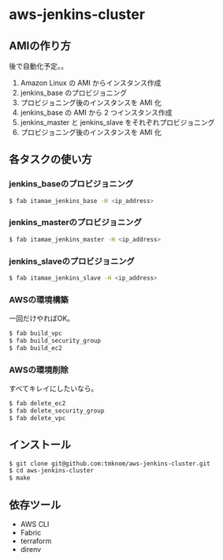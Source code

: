 # aws-jenkins-cluster

## AMIの作り方

後で自動化予定。。

1. Amazon Linux の AMI からインスタンス作成
2. jenkins_base のプロビジョニング
3. プロビジョニング後のインスタンスを AMI 化
4. jenkins_base の AMI から 2 つインスタンス作成
5. jenkins_master と jenkins_slave をそれぞれプロビジョニング
6. プロビジョニング後のインスタンスを AMI 化


## 各タスクの使い方

### jenkins_baseのプロビジョニング

```bash
$ fab itamae_jenkins_base -H <ip_address>
```

### jenkins_masterのプロビジョニング

```bash
$ fab itamae_jenkins_master -H <ip_address>
```

### jenkins_slaveのプロビジョニング

```bash
$ fab itamae_jenkins_slave -H <ip_address>
```

### AWSの環境構築

一回だけやればOK。

```bash
$ fab build_vpc
$ fab build_security_group
$ fab build_ec2
```

### AWSの環境削除

すべてキレイにしたいなら。

```bash
$ fab delete_ec2
$ fab delete_security_group
$ fab delete_vpc
```

## インストール

```bash
$ git clone git@github.com:tmknom/aws-jenkins-cluster.git
$ cd aws-jenkins-cluster
$ make
```

## 依存ツール

* AWS CLI
* Fabric
* terraform
* direnv
